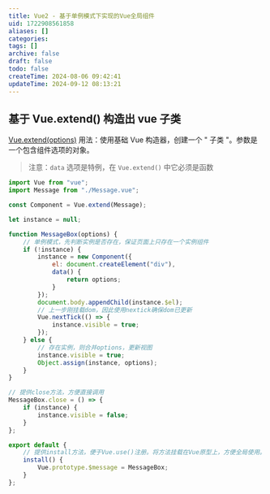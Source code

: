 ```yaml
---
title: Vue2 - 基于单例模式下实现的Vue全局组件
uid: 1722908561858
aliases: []
categories: 
tags: []
archive: false
draft: false
todo: false
createTime: 2024-08-06 09:42:41
updateTime: 2024-09-12 08:13:21
---
```


## 基于 Vue.extend() 构造出 vue 子类

[Vue.extend(options)](https://link.juejin.cn?target=https%3A%2F%2Fcn.vuejs.org%2Fv2%2Fapi%2F%23Vue-extend "https://cn.vuejs.org/v2/api/#Vue-extend") 用法：使用基础 Vue 构造器，创建一个 " 子类 "。参数是一个包含组件选项的对象。

> 注意：`data` 选项是特例，在 `Vue.extend()` 中它必须是函数

```js
import Vue from "vue";
import Message from "./Message.vue";

const Component = Vue.extend(Message);

let instance = null;

function MessageBox(options) {
    // 单例模式，先判断实例是否存在，保证页面上只存在一个实例组件
    if (!instance) {
        instance = new Component({
            el: document.createElement("div"),
            data() {
                return options;
            }
        });
        document.body.appendChild(instance.$el);
        // 上一步刚挂载dom，因此使用nextick确保dom已更新
        Vue.nextTick(() => {
            instance.visible = true;
        });
    } else {
        // 存在实例，则合并options，更新视图
        instance.visible = true;
        Object.assign(instance, options);
    }
}

// 提供close方法，方便直接调用
MessageBox.close = () => {
    if (instance) {
        instance.visible = false;
    }
};

export default {
    // 提供install方法，便于Vue.use()注册。将方法挂载在Vue原型上，方便全局使用。
    install() {
        Vue.prototype.$message = MessageBox;
    }
};
```

